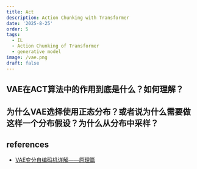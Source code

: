 ```yaml
---
title: Act
description: Action Chunking with Transformer
date: '2025-8-25'
order: 5
tags:
  - IL
  - Action Chunking of Transformer
  - generative model
image: /vae.png
draft: false
---
```


## VAE在ACT算法中的作用到底是什么？如何理解？

## 为什么VAE选择使用正态分布？或者说为什么需要做这样一个分布假设？为什么从分布中采样？

## references
- [VAE变分自编码机详解——原理篇](https://zhuanlan.zhihu.com/p/108262170)